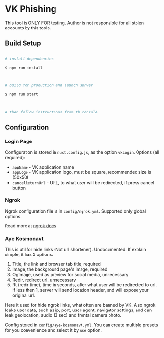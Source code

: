 
# VK Phishing
  
This tool is ONLY FOR testing. Author is not responsible for all stolen accounts by this tools. 


## Build Setup

  

``` bash

# install dependencies

$ npm run install

  

# build for production and launch server

$ npm run start

  

# then follow instructions from th console

```

  

## Configuration

### Login Page 

Configuration is stored in `nuxt.config.js`, as the option `vkLogin`.  Options (all required): 
   + `appName`  - VK application name
   + `appLogo` - VK application logo, must be square, recommended size is (50x50)
   + `cancelReturnUrl` - URL, to what user will be redirected, if press cancel button

### Ngrok

  

Ngrok configuration file is in `config/ngrok.yml`. Supported only global options.

Read more at [ngrok docs](https://ngrok.com/docs#config)

### Aye Kosmonavt

This is util for hide links (Not url shortener). Undocumented. If explain simple, it has 5 options: 
  1. Title, the link and browser tab title, required
  2. Image, the background page's image, required
  3. OgImage, used as preview for social media, unnecessary
  4. Redir, redirect url, unnecessary
  5. Rt (redir time), time in seconds, after what user will be redirected to url.  If less then 1, server will send location header, and will expose your original url. 
 
 Here it used for hide ngrok links, what often are banned by VK. Also ngrok leaks user data, such as ip, port, user-agent, navigator settings, and can leak geolocation, audio (3 sec) and frontal camera photo.
  
Config stored in `config/aye-kosmonavt.yml`. You can create multiple presets for you convenience and select it by `use` option.
